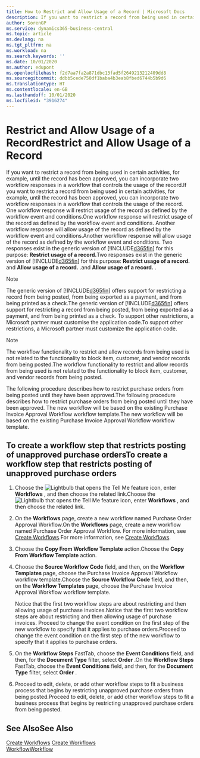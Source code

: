 ```yaml
---
title: How to Restrict and Allow Usage of a Record | Microsoft Docs
description: If you want to restrict a record from being used in certain activities, for example, until the record has been approved, you can incorporate two workflow responses in a workflow that controls the usage of the record.
author: SorenGP
ms.service: dynamics365-business-central
ms.topic: article
ms.devlang: na
ms.tgt_pltfrm: na
ms.workload: na
ms.search.keywords: ''
ms.date: 10/01/2020
ms.author: edupont
ms.openlocfilehash: f2d7aa7fa2a871dbc13fad5f2649213212409dd8
ms.sourcegitcommit: ddbb5cede750df1baba4b3eab8fbed6744b5b9d6
ms.translationtype: HT
ms.contentlocale: en-GB
ms.lasthandoff: 10/01/2020
ms.locfileid: "3916274"
---
```

# <a name="restrict-and-allow-usage-of-a-record"></a><span data-ttu-id="d8e42-103">Restrict and Allow Usage of a Record</span><span class="sxs-lookup"><span data-stu-id="d8e42-103">Restrict and Allow Usage of a Record</span></span>
<span data-ttu-id="d8e42-104">If you want to restrict a record from being used in certain activities, for example, until the record has been approved, you can incorporate two workflow responses in a workflow that controls the usage of the record.</span><span class="sxs-lookup"><span data-stu-id="d8e42-104">If you want to restrict a record from being used in certain activities, for example, until the record has been approved, you can incorporate two workflow responses in a workflow that controls the usage of the record.</span></span> <span data-ttu-id="d8e42-105">One workflow response will restrict usage of the record as defined by the workflow event and conditions.</span><span class="sxs-lookup"><span data-stu-id="d8e42-105">One workflow response will restrict usage of the record as defined by the workflow event and conditions.</span></span> <span data-ttu-id="d8e42-106">Another workflow response will allow usage of the record as defined by the workflow event and conditions.</span><span class="sxs-lookup"><span data-stu-id="d8e42-106">Another workflow response will allow usage of the record as defined by the workflow event and conditions.</span></span> <span data-ttu-id="d8e42-107">Two responses exist in the generic version of [!INCLUDE[d365fin](includes/d365fin_md.md)] for this purpose: **Restrict usage of a record.**</span><span class="sxs-lookup"><span data-stu-id="d8e42-107">Two responses exist in the generic version of [!INCLUDE[d365fin](includes/d365fin_md.md)] for this purpose: **Restrict usage of a record.**</span></span> <span data-ttu-id="d8e42-108">and **Allow usage of a record.** .</span><span class="sxs-lookup"><span data-stu-id="d8e42-108">and **Allow usage of a record.** .</span></span>

> [!NOTE]  
>  <span data-ttu-id="d8e42-109">The generic version of [!INCLUDE[d365fin](includes/d365fin_md.md)] offers support for restricting a record from being posted, from being exported as a payment, and from being printed as a check.</span><span class="sxs-lookup"><span data-stu-id="d8e42-109">The generic version of [!INCLUDE[d365fin](includes/d365fin_md.md)] offers support for restricting a record from being posted, from being exported as a payment, and from being printed as a check.</span></span> <span data-ttu-id="d8e42-110">To support other restrictions, a Microsoft partner must customise the application code.</span><span class="sxs-lookup"><span data-stu-id="d8e42-110">To support other restrictions, a Microsoft partner must customize the application code.</span></span>  

> [!NOTE]  
>  <span data-ttu-id="d8e42-111">The workflow functionality to restrict and allow records from being used is not related to the functionality to block item, customer, and vendor records from being posted.</span><span class="sxs-lookup"><span data-stu-id="d8e42-111">The workflow functionality to restrict and allow records from being used is not related to the functionality to block item, customer, and vendor records from being posted.</span></span>

<span data-ttu-id="d8e42-112">The following procedure describes how to restrict purchase orders from being posted until they have been approved.</span><span class="sxs-lookup"><span data-stu-id="d8e42-112">The following procedure describes how to restrict purchase orders from being posted until they have been approved.</span></span> <span data-ttu-id="d8e42-113">The new workflow will be based on the existing Purchase Invoice Approval Workflow workflow template.</span><span class="sxs-lookup"><span data-stu-id="d8e42-113">The new workflow will be based on the existing Purchase Invoice Approval Workflow workflow template.</span></span>  

## <a name="to-create-a-workflow-step-that-restricts-posting-of-unapproved-purchase-orders"></a><span data-ttu-id="d8e42-114">To create a workflow step that restricts posting of unapproved purchase orders</span><span class="sxs-lookup"><span data-stu-id="d8e42-114">To create a workflow step that restricts posting of unapproved purchase orders</span></span>  
1. <span data-ttu-id="d8e42-115">Choose the ![Lightbulb that opens the Tell Me feature](media/ui-search/search_small.png "Tell me what you want to do") icon, enter **Workflows** , and then choose the related link.</span><span class="sxs-lookup"><span data-stu-id="d8e42-115">Choose the ![Lightbulb that opens the Tell Me feature](media/ui-search/search_small.png "Tell me what you want to do") icon, enter **Workflows** , and then choose the related link.</span></span>  
2. <span data-ttu-id="d8e42-116">On the **Workflows** page, create a new workflow named Purchase Order Approval Workflow.</span><span class="sxs-lookup"><span data-stu-id="d8e42-116">On the **Workflows** page, create a new workflow named Purchase Order Approval Workflow.</span></span> <span data-ttu-id="d8e42-117">For more information, see [Create Workflows](across-how-to-create-workflows.md).</span><span class="sxs-lookup"><span data-stu-id="d8e42-117">For more information, see [Create Workflows](across-how-to-create-workflows.md).</span></span>  
3. <span data-ttu-id="d8e42-118">Choose the **Copy From Workflow Template** action.</span><span class="sxs-lookup"><span data-stu-id="d8e42-118">Choose the **Copy From Workflow Template** action.</span></span>  
4. <span data-ttu-id="d8e42-119">Choose the **Source Workflow Code** field, and then, on the **Workflow Templates** page, choose the Purchase Invoice Approval Workflow workflow template.</span><span class="sxs-lookup"><span data-stu-id="d8e42-119">Choose the **Source Workflow Code** field, and then, on the **Workflow Templates** page, choose the Purchase Invoice Approval Workflow workflow template.</span></span>  

     <span data-ttu-id="d8e42-120">Notice that the first two workflow steps are about restricting and then allowing usage of purchase invoices.</span><span class="sxs-lookup"><span data-stu-id="d8e42-120">Notice that the first two workflow steps are about restricting and then allowing usage of purchase invoices.</span></span> <span data-ttu-id="d8e42-121">Proceed to change the event condition on the first step of the new workflow to specify that it applies to purchase orders.</span><span class="sxs-lookup"><span data-stu-id="d8e42-121">Proceed to change the event condition on the first step of the new workflow to specify that it applies to purchase orders.</span></span>  
5. <span data-ttu-id="d8e42-122">On the **Workflow Steps** FastTab, choose the **Event Conditions** field, and then, for the **Document Type** filter, select **Order** .</span><span class="sxs-lookup"><span data-stu-id="d8e42-122">On the **Workflow Steps** FastTab, choose the **Event Conditions** field, and then, for the **Document Type** filter, select **Order** .</span></span>  
6. <span data-ttu-id="d8e42-123">Proceed to edit, delete, or add other workflow steps to fit a business process that begins by restricting unapproved purchase orders from being posted.</span><span class="sxs-lookup"><span data-stu-id="d8e42-123">Proceed to edit, delete, or add other workflow steps to fit a business process that begins by restricting unapproved purchase orders from being posted.</span></span>  

## <a name="see-also"></a><span data-ttu-id="d8e42-124">See Also</span><span class="sxs-lookup"><span data-stu-id="d8e42-124">See Also</span></span>  
<span data-ttu-id="d8e42-125">[Create Workflows](across-how-to-create-workflows.md) </span><span class="sxs-lookup"><span data-stu-id="d8e42-125">[Create Workflows](across-how-to-create-workflows.md) </span></span>  
[<span data-ttu-id="d8e42-126">Workflow</span><span class="sxs-lookup"><span data-stu-id="d8e42-126">Workflow</span></span>](across-workflow.md)   
